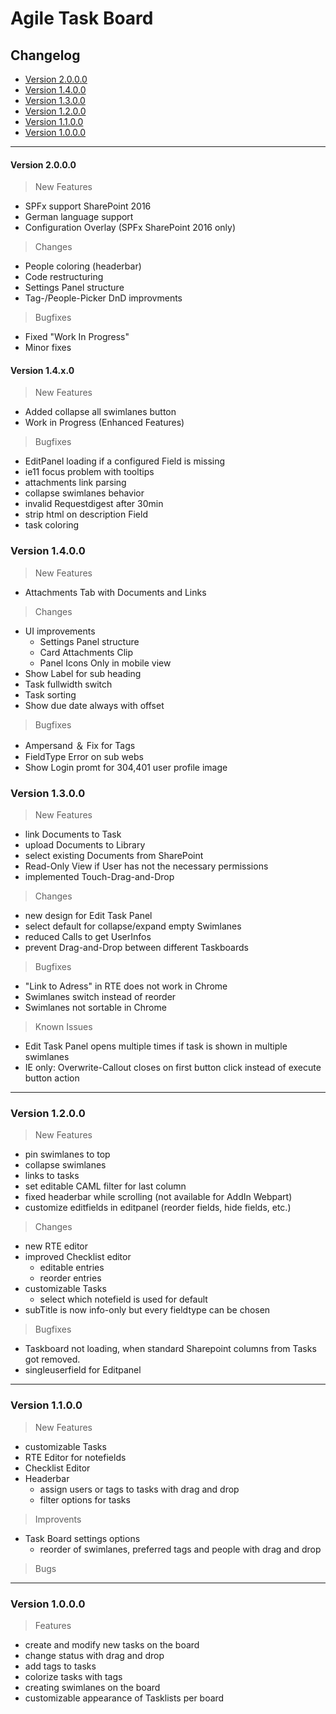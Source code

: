 # Agile Task Board

## Changelog

- [Version 2.0.0.0](#version-2000)
- [Version 1.4.0.0](#version-1400)
- [Version 1.3.0.0](#version-1300)
- [Version 1.2.0.0](#version-1200)
- [Version 1.1.0.0](#version-1100)
- [Version 1.0.0.0](#version-1000)

---

#### Version 2.0.0.0

> New Features

- SPFx support SharePoint 2016
- German language support
- Configuration Overlay (SPFx SharePoint 2016 only)

> Changes

- People coloring (headerbar)
- Code restructuring
- Settings Panel structure
- Tag-/People-Picker DnD improvments

> Bugfixes

- Fixed "Work In Progress"
- Minor fixes

#### Version 1.4.x.0

> New Features

- Added collapse all swimlanes button
- Work in Progress (Enhanced Features)

> Bugfixes

- EditPanel loading if a configured Field is missing
- ie11 focus problem with tooltips
- attachments link parsing
- collapse swimlanes behavior
- invalid Requestdigest after 30min
- strip html on description Field
- task coloring

### Version 1.4.0.0

> New Features

- Attachments Tab with Documents and Links

> Changes

- UI improvements
  - Settings Panel structure
  - Card Attachments Clip
  - Panel Icons Only in mobile view
- Show Label for sub heading
- Task fullwidth switch
- Task sorting
- Show due date always with offset

> Bugfixes

- Ampersand ＆ Fix for Tags
- FieldType Error on sub webs
- Show Login promt for 304,401 user profile image

### Version 1.3.0.0

> New Features

- link Documents to Task
- upload Documents to Library
- select existing Documents from SharePoint
- Read-Only View if User has not the necessary permissions
- implemented Touch-Drag-and-Drop


> Changes

- new design for Edit Task Panel
- select default for collapse/expand empty Swimlanes
- reduced Calls to get UserInfos
- prevent Drag-and-Drop between different Taskboards

> Bugfixes

- "Link to Adress" in RTE does not work in Chrome
- Swimlanes switch instead of reorder
- Swimlanes not sortable in Chrome

> Known Issues

- Edit Task Panel opens multiple times if task is shown in multiple swimlanes
- IE only: Overwrite-Callout closes on first button click instead of execute button action

---

### Version 1.2.0.0

> New Features

- pin swimlanes to top
- collapse swimlanes
- links to tasks
- set editable CAML filter for last column
- fixed headerbar while scrolling (not available for AddIn Webpart)
- customize editfields in editpanel (reorder fields, hide fields, etc.)

> Changes

- new RTE editor
- improved Checklist editor
  - editable entries
  - reorder entries
- customizable Tasks
  - select which notefield is used for default
- subTitle is now info-only but every fieldtype can be chosen

> Bugfixes

- Taskboard not loading, when standard Sharepoint columns from Tasks got removed. 
- singleuserfield for Editpanel

---

### Version 1.1.0.0

> New Features
- customizable Tasks
- RTE Editor for notefields
- Checklist Editor
- Headerbar
  - assign users or tags to tasks with drag and drop
  - filter options for tasks

> Improvents
- Task Board settings options
  - reorder of swimlanes, preferred tags and people with drag and drop

> Bugs

---

### Version 1.0.0.0

> Features
- create and modify new tasks on the board
- change status with drag and drop
- add tags to tasks
- colorize tasks with tags
- creating swimlanes on the board
- customizable appearance of Tasklists per board
